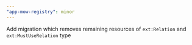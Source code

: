 ```yaml
---
"app-mow-registry": minor
---
```


Add migration which removes remaining resources of `ext:Relation` and `ext:MustUseRelation` type
